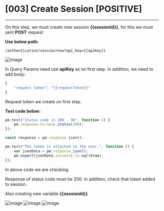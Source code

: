 # [003] Create Session [POSITIVE]
___

On this step, we must create new session __{{sessionId}}__, for this we must sent __POST__ request

__Use below path:__
```
/authentication/session/new?api_key={{apiKey}}
```

![image](https://user-images.githubusercontent.com/122685448/231306756-ecd6e1e4-1fac-415c-ab16-9d2f134c784b.png)
 
In Query Params need use __apiKey__ as on first step. In addition, we need to add body:
```js {.line-numbers}
{
    "request_token": "{{requestToken}}"
}
```

Request token we create on first step.

__Test code below:__
```js {.line-numbers}
pm.test("Status code is 200 - OK", function () {
    pm.response.to.have.status(200);
});

const response = pm.response.json();

pm.test("The token is attached to the user.", function () {
    var jsonData = pm.response.json();
    pm.expect(jsonData.success).to.eql(true);
});
```
In above code we are checking:

Response of status code must be 200. In addition, check that token added to session.

Also creating new variable __{{sessionId}}__

![image](https://user-images.githubusercontent.com/122685448/231306783-4f4f3a7e-b222-4ad5-b312-b83d0fa94e86.png)
![image](https://user-images.githubusercontent.com/122685448/231306791-0af9868e-aa4f-4632-a164-dcea01e1e096.png)
![image](https://user-images.githubusercontent.com/122685448/231306801-b06ef8e6-800a-4c9e-84b1-ed911d097eca.png)
 

